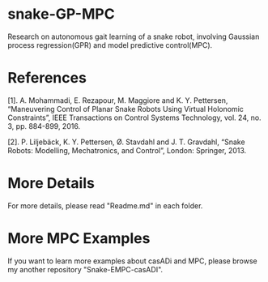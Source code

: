 # snake-GP-MPC
Research on autonomous gait learning of a snake robot,  involving Gaussian process regression(GPR) and model predictive control(MPC).

# References

[1]. A. Mohammadi, E. Rezapour, M. Maggiore and K. Y. Pettersen, “Maneuvering Control of Planar Snake Robots Using Virtual Holonomic Constraints”, IEEE Transactions on Control Systems Technology, vol. 24, no. 3, pp. 884-899, 2016.

[2]. P. Liljebäck, K. Y. Pettersen, Ø. Stavdahl and J. T. Gravdahl, “Snake Robots: Modelling, Mechatronics, and Control”, London: Springer, 2013.

# More Details

For more details, please read "Readme.md" in each folder.

# More MPC Examples 

If you want to learn more examples about casADi and MPC, please browse my another repository "Snake-EMPC-casADI".
